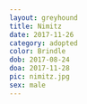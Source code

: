 ```yaml
---
layout: greyhound
title: Nimitz
date: 2017-11-26
category: adopted
color: Brindle
dob: 2017-08-24
doa: 2017-11-28
pic: nimitz.jpg
sex: male
---
```

